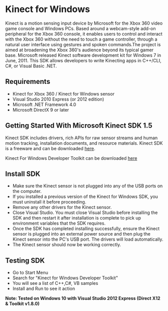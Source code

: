 # Kinect for Windows

Kinect is a motion sensing input device by Microsoft for the Xbox 360 video game console and  Windows PCs. Based around a webcam-style add-on peripheral for the Xbox 360 console, it  enables users to control and interact with the Xbox 360 without the need to touch a game  controller, through a natural user interface using gestures and spoken commands.The project is  aimed at broadening the Xbox 360's audience beyond its typical gamer base. Microsoft released  Kinect software development kit for Windows 7 in June, 2011. This SDK allows developers to 
write Kinecting apps in C++/CLI, C#, or Visual Basic .NET.

## Requirements

- Kinect for Xbox 360 / Kinect for Windows sensor
- Visual Studio 2010 Express (or 2012 edition)
- Microsoft .NET Framework 4.0 
- Microsoft DirectX 9 or later

## Getting Started With Microsoft Kinect SDK 1.5

Kinect SDK includes drivers, rich APIs for raw sensor streams and human motion tracking,  installation documents, and resource materials. Kinect SDK is a freeware and can be  downloaded [here](http://www.softpedia.com/progDownload/Kinect-SDK-Download-190054.html). 

Kinect For Windows Developer Toolkit can be downloaded [here](http://www.softpedia.com/progDownload/Kinect-for-Windows-Developer-Toolkit-Download-217211.html) 

## Install SDK

- Make sure the Kinect sensor is not plugged into any of the USB ports on the computer.
- If you installed a previous version of the Kinect for Windows SDK, you must uninstall it before proceeding.
- Remove any other drivers for the Kinect sensor.
- Close Visual Studio. You must close Visual Studio before installing the SDK and then restart it after installation is complete to pick up environment variables that the SDK requires.
- Once the SDK has completed installing successfully, ensure the Kinect sensor is plugged into an external power source and then plug the Kinect sensor into the PC's USB port. The drivers will load automatically.
- The Kinect sensor should now be working correctly.

## Testing SDK

- Go to Start Menu  
- Search for "Kinect for Windows Developer Toolkit"
- You will see a list of C++,C#, VB samples
- Install and Run to see it action

**Note: Tested on Windows 10 with Visual Studio 2012 Express (Direct X12 & Toolkit v1.8.0)**
